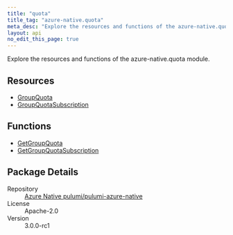 ```yaml
---
title: "quota"
title_tag: "azure-native.quota"
meta_desc: "Explore the resources and functions of the azure-native.quota module."
layout: api
no_edit_this_page: true
---
```


<!-- WARNING: this file was generated by Pulumi Docs Generator. -->
<!-- Do not edit by hand unless you're certain you know what you are doing! -->

Explore the resources and functions of the azure-native.quota module.

<h2 id="resources">Resources</h2>
<ul class="api">
    <li><a href="groupquota/" title="GroupQuota">GroupQuota</a></li>
    <li><a href="groupquotasubscription/" title="GroupQuotaSubscription">GroupQuotaSubscription</a></li>
</ul>

<h2 id="functions">Functions</h2>
<ul class="api">
    <li><a href="getgroupquota/" title="GetGroupQuota">GetGroupQuota</a></li>
    <li><a href="getgroupquotasubscription/" title="GetGroupQuotaSubscription">GetGroupQuotaSubscription</a></li>
</ul>

<h2 id="package-details">Package Details</h2>
<dl class="package-details">
	<dt>Repository</dt>
	<dd><a href="https://github.com/pulumi/pulumi-azure-native">Azure Native pulumi/pulumi-azure-native</a></dd>
	<dt>License</dt>
	<dd>Apache-2.0</dd>
	<dt>Version</dt>
	<dd>3.0.0-rc1</dd>
</dl>

